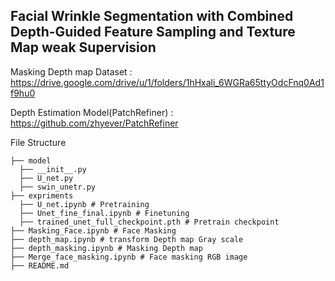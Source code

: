 ## Facial Wrinkle Segmentation with Combined Depth-Guided Feature Sampling and Texture Map weak Supervision

Masking Depth map Dataset : https://drive.google.com/drive/u/1/folders/1hHxali_6WGRa65ttyOdcFnq0Ad1f9hu0

Depth Estimation Model(PatchRefiner) : https://github.com/zhyever/PatchRefiner


File Structure
```
├── model  
  ├── __init__.py
  ├── U_net.py
  ├── swin_unetr.py
├── expriments
  ├── U_net.ipynb # Pretraining
  ├── Unet_fine_final.ipynb # Finetuning
  ├── trained_unet_full_checkpoint.pth # Pretrain checkpoint
├── Masking_Face.ipynb # Face Masking
├── depth_map.ipynb # transform Depth map Gray scale
├── depth_masking.ipynb # Masking Depth map
├── Merge_face_masking.ipynb # Face masking RGB image
├── README.md 
```
